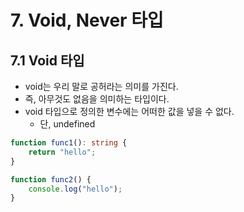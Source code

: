 # 7. Void, Never 타입
## 7.1 Void 타입
- void는 우리 말로 공허라는 의미를 가진다.
- 즉, 아무것도 없음을 의미하는 타입이다.
- void 타입으로 정의한 변수에는 어떠한 값을 넣을 수 없다.
	- 단, undefined
```typescript
function func1(): string {
	return "hello";
}

function func2() {
	console.log("hello");
}
```